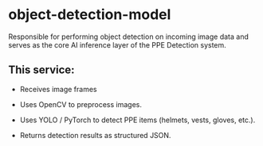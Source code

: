 # object-detection-model
Responsible for performing object detection on incoming image data and serves as the core AI inference layer of the PPE Detection system.

## This service:

* Receives image frames 

* Uses OpenCV to preprocess images.

* Uses YOLO / PyTorch to detect PPE items (helmets, vests, gloves, etc.).

* Returns detection results as structured JSON.
